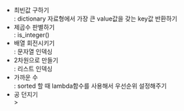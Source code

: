- 최빈값 구하기 <br>
: dictionary 자료형에서 가장 큰 value값을 갖는 key값 반환하기
- 제곱수 판별하기 <br>
: is_integer()
- 배열 회전시키기 <br>
: 문자열 인덱싱
- 2차원으로 만들기 <br>
: 리스트 인덱싱
- 가까운 수 <br>
: sorted 할 때 lambda함수를 사용해서 우선순위 설정해주기
- 공 던지기 <br>>
